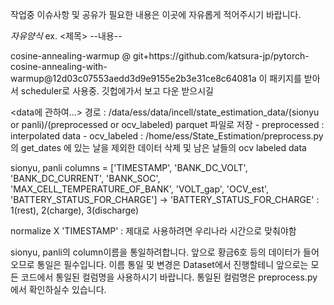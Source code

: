 작업중 이슈사항 및 공유가 필요한 내용은 이곳에 자유롭게 적어주시기 바랍니다.

*자유양식*
ex.
<제목>
--내용--

<CosineAnnealingWarmup>
cosine-annealing-warmup @ git+https://github.com/katsura-jp/pytorch-cosine-annealing-with-warmup@12d03c07553aedd3d9e9155e2b3e31ce8c64081a
이 패키지를 받아서 scheduler로 사용중. 깃헙에가서 보고 다운 받으시길

<data에 관하여...>
경로 : /data/ess/data/incell/state_estimation_data/(sionyu or panli)/(preprocessed or ocv_labeled)
parquet 파일로 저장
    - preprocessed : interpolated data
    - ocv_labeled : /home/ess/State_Estimation/preprocess.py 의 get_dates 에 있는 날을 제외한 데이터 삭제 및 남은 날들의 ocv labeled data

sionyu, panli
columns = ['TIMESTAMP', 'BANK_DC_VOLT', 'BANK_DC_CURRENT', 'BANK_SOC', 'MAX_CELL_TEMPERATURE_OF_BANK', 'VOLT_gap', 'OCV_est', 'BATTERY_STATUS_FOR_CHARGE']
-> 'BATTERY_STATUS_FOR_CHARGE' : 1(rest), 2(charge), 3(discharge)

normalize X
'TIMESTAMP' : 제대로 사용하려면 우리나라 시간으로 맞춰야함

<columns>
sionyu, panli의 column이름을 통일하려합니다.
앞으로 황금6호 등의 데이터가 들어오므로 통일은 필수입니다.
이름 통일 및 변경은 Dataset에서 진행할테니 앞으로는 모든 코드에서 통일된 컬럼명을 사용하시기 바랍니다.
통일된 컬럼명은 preprocess.py 에서 확인하실수 있습니다.